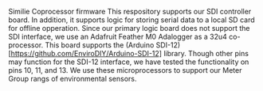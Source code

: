 Similie Coprocessor firmware
This respository supports our SDI controller board. In addition, it supports logic for storing serial data to a local SD card for offline opperation. Since our primary logic board does not support the SDI interface, we use an Adafruit Feather M0 Adalogger as a 32u4 co-processor. This board supports the (Arduino 
SDI-12)[https://github.com/EnviroDIY/Arduino-SDI-12] library. Though other pins may function for the SDI-12 interface, we have tested the functionality on pins 10, 11, and 13. We use these microprocessors to support our Meter Group rangs of environmental sensors.

